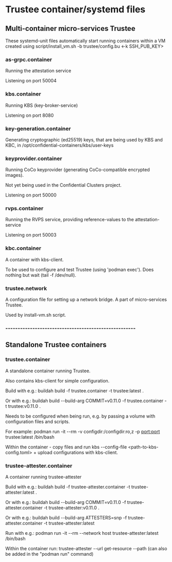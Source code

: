 # Trustee container/systemd files

## Multi-container micro-services Trustee
These systemd-unit files automatically start running containers within a VM
created using script/install_vm.sh -b trustee/config.bu <-k SSH_PUB_KEY>

### as-grpc.container
Running the attestation service

Listening on port 50004

### kbs.container
Running KBS (key-broker-service)

Listening on port 8080

### key-generation.container
Generating cryptographic (ed25519) keys, that are being used
by KBS and KBC, in /opt/confidential-containers/kbs/user-keys

### keyprovider.container
Running CoCo keyprovider (generating CoCo-compatible encrypted images).

Not yet being used in the Confidential Clusters project.

Listening on port 50000

### rvps.container
Running the RVPS service, providing reference-values to the attestation-service

Listening on port 50003

### kbc.container
A container with kbs-client.

To be used to configure and test Trustee (using 'podman exec').
Does nothing but wait (tail -f /dev/null).

### trustee.network
A configuration file for setting up a network bridge.
A part of micro-services Trustee.

Used by install-vm.sh script.

### -----------------------------------------------------

## Standalone Trustee containers
### trustee.container
A standalone container running Trustee.

Also contains kbs-client for simple configuration.

Build with e.g.: buildah build -f trustee.container -t trustee:latest .

Or with e.g.: buildah build --build-arg COMMIT=v0.11.0 -f trustee.container -t trustee:v0.11.0 .

Needs to be configured when being run, e.g. by passing a volume with
configuration files and scripts.

For example: podman run -it --rm -v configdir:/configdir:ro,z -p <port:port> trustee:latest /bin/bash

Within the container - copy files and run kbs --config-file <path-to-kbs-config.toml> + upload configurations with kbs-client.

### trustee-attester.container
A container running trustee-attester

Build with e.g.: buildah build -f trustee-attester.container -t trustee-attester:latest .

Or with e.g.: buildah build --build-arg COMMIT=v0.11.0 -f trustee-attester.container -t trustee-attester:v0.11.0 .

Or with e.g.: buildah build --build-arg ATTESTERS=snp -f trustee-attester.container -t trustee-attester:latest

Run with e.g.: podman run -it --rm --network host trustee-attester:latest /bin/bash

Within the container run: trustee-attester --url <KBSURL> get-resource --path <resource-path> (can also be added in the "podman run" command)



